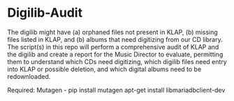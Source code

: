 # Digilib-Audit
The digilib might have (a) orphaned files not present in KLAP, (b) missing files listed in KLAP, and (b) albums that need digitizing from our CD library. The script(s) in this repo will perform a comprehensive audit of KLAP and the digilib and create a report for the Music Director to evaluate, permitting them to understand which CDs need digitizing, which digilib files need entry into KLAP or possible deletion, and which digital albums need to be redownloaded.

Required:
  Mutagen - pip install mutagen
  apt-get install libmariadbclient-dev

